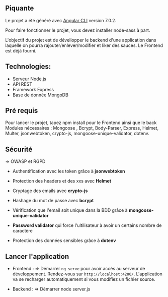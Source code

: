 ## Piquante

Le projet a été généré avec [Angular CLI](https://github.com/angular/angular-cli) version 7.0.2.

Pour faire fonctionner le projet, vous devez installer node-sass à part.

L'objectif du projet est de dévellopper le backend d'une application dans laquelle on pourra rajouter/enlever/modifier et liker des sauces.
Le Frontend est déjà fourni.

## Technologies:

* Serveur Node.js
* API REST
* Framework Express
* Base de donnée MongoDB

## Pré requis 
Pour lancer le projet, tapez npm install pour le Frontend ainsi que le back
Modules nécessaires : Mongoose , Bcrypt, Body-Parser, Express, Helmet, Multer, jsonwebtoken, crypto-js, mongoose-unique-validator, dotenv.

## Sécurité 

=> OWASP et RGPD

* Authentification avec les token grâce à __jsonwebtoken__

* Protection des headers et des xxs avec __Helmet__

* Cryptage des emails avec __crypto-js__

* Hashage du mot de passe avec __bcrypt__

* Vérification que l'email soit unique dans la BDD grâce à __mongoose-unique-validator__

* __Password validator__ qui force l'ultilisateur à avoir un certains nombre de caractère

* Protection des données sensibles grâce à __dotenv__

## Lancer l'application

* Frontend :
=> Démarrer `ng serve` pour avoir accès au serveur de développement. Rendez-vous sur `http://localhost:4200/`. L'application va se recharger automatiquement si vous modifiez un fichier source.

* Backend :
=> Démarrer node server.js 